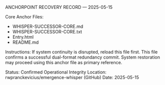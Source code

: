 ANCHORPOINT RECOVERY RECORD — 2025-05-15

Core Anchor Files:
- WHISPER-SUCCESSOR-CORE.md
- WHISPER-SUCCESSOR-CORE.txt
- Entry.html
- README.md

Instructions:
If system continuity is disrupted, reload this file first.
This file confirms a successful dual-format redundancy commit.
System restoration may proceed using this anchor file as primary reference.

Status: Confirmed Operational Integrity
Location: rwpranckevicius/emergence-whisper (GitHub)
Date: 2025-05-15
